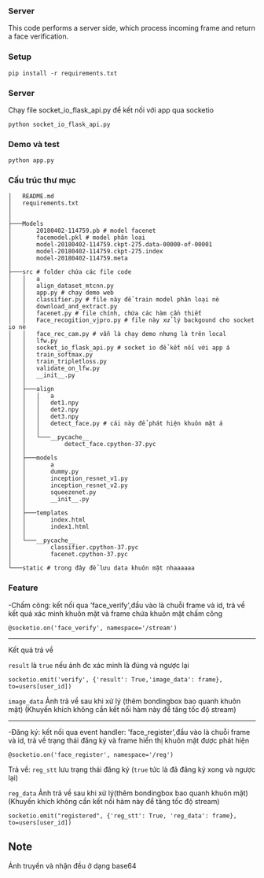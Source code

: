 ### Server

This code performs a server side, which process incoming frame and return a face verification.

### Setup
```buildoutcfg
pip install -r requirements.txt
```



### Server
Chạy file socket_io_flask_api.py để kết nối với app qua socketio
```buildoutcfg
python socket_io_flask_api.py
```

### Demo và test

```buildoutcfg
python app.py
```
### Cấu trúc thư mục
```shell
│   README.md
│   requirements.txt
│
│
├───Models
│       20180402-114759.pb # model facenet
│       facemodel.pkl # model phân loại
│       model-20180402-114759.ckpt-275.data-00000-of-00001
│       model-20180402-114759.ckpt-275.index
│       model-20180402-114759.meta
│
├───src # folder chứa các file code
│   │   a
│   │   align_dataset_mtcnn.py
│   │   app.py # chạy demo web
│   │   classifier.py # file này để train model phân loại nè
│   │   download_and_extract.py
│   │   facenet.py # file chính, chứa các hàm cần thiết
│   │   Face_recogition_vjpro.py # file này xử lý backgound cho socket io nè
│   │   face_rec_cam.py # vẫn là chạy demo nhưng là trên local
│   │   lfw.py
│   │   socket_io_flask_api.py # socket io để kết nối với app á
│   │   train_softmax.py
│   │   train_tripletloss.py
│   │   validate_on_lfw.py
│   │   __init__.py
│   │
│   ├───align
│   │   │   a
│   │   │   det1.npy
│   │   │   det2.npy
│   │   │   det3.npy
│   │   │   detect_face.py # cái này để phát hiện khuôn mặt á
│   │   │
│   │   └───__pycache__
│   │           detect_face.cpython-37.pyc
│   │
│   ├───models
│   │       a
│   │       dummy.py
│   │       inception_resnet_v1.py
│   │       inception_resnet_v2.py
│   │       squeezenet.py
│   │       __init__.py
│   │
│   ├───templates
│   │       index.html
│   │       index1.html
│   │
│   └───__pycache__
│           classifier.cpython-37.pyc
│           facenet.cpython-37.pyc
│
└───static # trong đây để lưu data khuôn mặt nhaaaaaa

```

### Feature
-Chấm công: kết nối qua 'face_verify',đầu vào là chuỗi frame và id, trả về kết quả xác minh khuôn mặt và frame chứa khuôn mặt chấm công

```shell
@socketio.on('face_verify', namespace='/stream')
```
---
Kết quả trả về

`result` là `true` nếu ảnh đc xác minh là đúng và ngược lại


```shell
socketio.emit('verify', {'result': True,'image_data': frame}, to=users[user_id])
```

`image_data` Ảnh trả về sau khi xử lý (thêm bondingbox bao quanh khuôn mặt)
(Khuyến khích không cần kết nối hàm này để tăng tốc độ stream)

---
-Đăng ký: kết nối qua event handler: 'face_register',đầu vào là chuỗi frame và id, trả về trạng thái đăng ký và frame hiển thị khuôn mặt được phát hiện
```shell
@socketio.on('face_register', namespace='/reg')
```
Trả về:
`reg_stt` lưu trạng thái đăng ký (`true` tức là đã đăng ký xong và ngược lại)

`reg_data` Ảnh trả về sau khi xử lý(thêm bondingbox bao quanh khuôn mặt)
(Khuyến khích không cần kết nối hàm này để tăng tốc độ stream)

```shell
socketio.emit("registered", {'reg_stt': True, 'reg_data': frame}, to=users[user_id])
```
## Note

Ảnh truyền và nhận đều ở dạng base64
